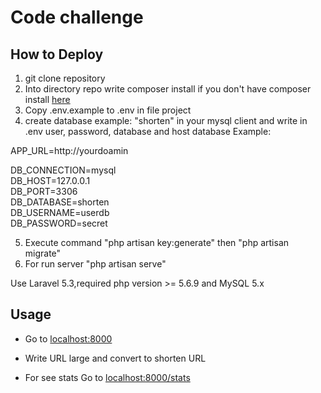 # Code challenge

## How to Deploy

1. git clone repository
2. Into directory  repo  write composer install  if you don't have composer install [here](https://getcomposer.org/)
3. Copy .env.example to .env in file project
4. create database example: "shorten" in your mysql client  and write in  .env  user, password, database and host database
Example:


APP_URL=http://yourdoamin<br>

DB_CONNECTION=mysql<br>
DB_HOST=127.0.0.1<br>
DB_PORT=3306<br>
DB_DATABASE=shorten<br>
DB_USERNAME=userdb<br>
DB_PASSWORD=secret

5. Execute command "php artisan key:generate" then "php artisan migrate"
6. For run server "php artisan serve"


Use Laravel 5.3,required php version >= 5.6.9 and  MySQL 5.x

## Usage

- Go to [localhost:8000](localhost:8000)
- Write URL large  and convert to shorten URL

- For see stats Go to [localhost:8000/stats](localhost:8000/stats)
